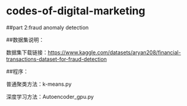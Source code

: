 # codes-of-digital-marketing
##part 2:fraud anomaly detection

##数据集说明：

数据集下载链接：https://www.kaggle.com/datasets/aryan208/financial-transactions-dataset-for-fraud-detection

##程序：

普通聚类方法：k-means.py

深度学习方法：Autoencoder_gpu.py
